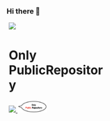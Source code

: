 ### Hi there 👋

<div style="display:table; width:100%; margin:5px">

  <div style="float:right display:table-cell; width:45%;">
    <a href="https://github.com/anuraghazra/github-readme-stats">
      <img width="45%" src="https://github-readme-stats.vercel.app/api?username=hamadayuuki&count_private=true&show_icons=true" />
    </a>
  </div>

<div style="float:left display:table-cell; width:45%;">
  <h1>Only PublicRepository</h1>
  <a href="https://github.com/anuraghazra/convoychat">
    <img width="45%" src="https://github-readme-stats.vercel.app/api/top-langs/?username=hamadayuuki&langs_count=3&hide=Jupyter Notebook&layout=compact" />
  </a>
  <img width="30%" src="attentionComment.png" />
</div>
